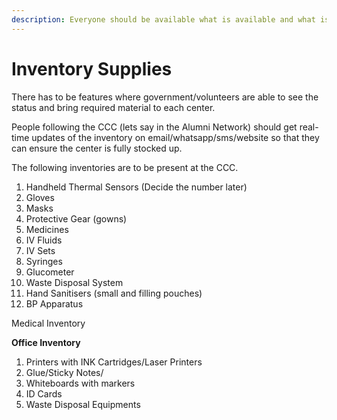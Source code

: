 ```yaml
---
description: Everyone should be available what is available and what is not available
---
```


# Inventory Supplies

There has to be features where government/volunteers are able to see the status and bring required material to each center.  
  
People following the CCC \(lets say in the Alumni Network\) should get real-time updates of the inventory on email/whatsapp/sms/website so that they can ensure the center is fully stocked up.  
  
The following inventories are to be present at the CCC.

1. Handheld Thermal Sensors \(Decide the number later\)
2. Gloves
3. Masks
4. Protective Gear \(gowns\)
5. Medicines
6. IV Fluids
7. IV Sets
8. Syringes
9. Glucometer
10. Waste Disposal System
11. Hand Sanitisers \(small and filling pouches\)
12. BP Apparatus

Medical Inventory  
  
**Office Inventory**

1. Printers with INK Cartridges/Laser Printers
2. Glue/Sticky Notes/
3. Whiteboards with markers
4. ID Cards 
5. Waste Disposal Equipments





